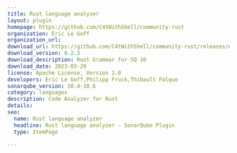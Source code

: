 ```yaml
---
title: Rust language analyzer
layout: plugin
homepage: https://github.com/C4tWithShell/community-rust
organization: Eric Le Goff
organization_url: 
download_url: https://github.com/C4tWithShell/community-rust/releases/download/v0.2.3/community-rust-plugin-0.2.3.jar
download_version: 0.2.3
download_description: Rust Grammar for SQ 10  
download_date: 2023-03-29
license: Apache License, Version 2.0
developers: Eric Le Goff,Philipp Fruck,Thibault Falque
sonarqube_version: 10.4-10.6
category: languages
description: Code Analyzer for Rust
details: 
seo:
  name: Rust language analyzer
  headline: Rust language analyzer - SonarQube Plugin
  type: ItemPage

---
```

